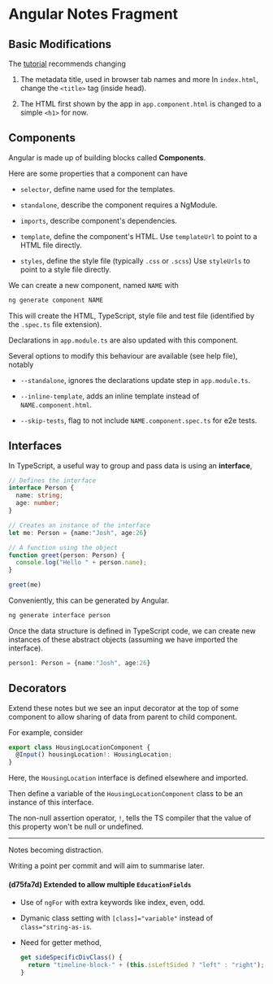 # Angular Notes Fragment

## Basic Modifications

The [tutorial](https://angular.io/tutorial/first-app) recommends changing

1. The metadata title, used in browser tab names and more
   In `index.html`, change the `<title>` tag (inside head).

1. The HTML first shown by the app in `app.component.html` is changed to a
   simple `<h1>` for now.

## Components

Angular is made up of building blocks called **Components**.

Here are some properties that a component can have

* `selector`, define name used for the templates.

* `standalone`, describe the component requires a NgModule.

* `imports`, describe component's dependencies.

* `template`, define the component's HTML.
  Use `templateUrl` to point to a HTML file directly.

* `styles`, define the style file (typically `.css` or `.scss`)
  Use `styleUrls` to point to a style file directly.

We can create a new component, named `NAME` with

```bash
ng generate component NAME
```

This will create the HTML, TypeScript, style file and test file (identified
by the `.spec.ts` file extension).

Declarations in `app.module.ts` are also updated with this component.

Several options to modify this behaviour are available (see help file), notably

* `--standalone`, ignores the declarations update step in `app.module.ts`.

* `--inline-template`, adds an inline template instead of `NAME.component.html`.

* `--skip-tests`, flag to not include `NAME.component.spec.ts` for e2e tests.

## Interfaces

In TypeScript, a useful way to group and pass data is using an **interface**,

```ts
// Defines the interface
interface Person {
  name: string;
  age: number;
}

// Creates an instance of the interface
let me: Person = {name:"Josh", age:26}

// A function using the object
function greet(person: Person) {
  console.log("Hello " + person.name);
}

greet(me)
```

Conveniently, this can be generated by Angular.

```bash
ng generate interface person
```

Once the data structure is defined in TypeScript code, we can create new
instances of these abstract objects (assuming we have imported the interface).

```ts
person1: Person = {name:"Josh", age:26}
```

## Decorators

Extend these notes but we see an input decorator at the top of some component
to allow sharing of data from parent to child component.

For example, consider

```ts
export class HousingLocationComponent {
  @Input() housingLocation!: HousingLocation;
}
```

Here, the `HousingLocation` interface is defined elsewhere and imported.

Then define a variable of the `HousingLocationComponent` class to be an
instance of this interface.

The non-null assertion operator, `!`, tells the TS compiler that the value of
this property won't be null or undefined.


----

Notes becoming distraction.

Writing a point per commit and will aim to summarise later.

#### (d75fa7d) Extended to allow multiple `EducationFields`

* Use of `ngFor` with extra keywords like index, even, odd.

* Dymanic class setting with `[class]="variable"` instead of `class="string-as-is`.

* Need for getter method,
  ```ts
  get sideSpecificDivClass() {
    return "timeline-block-" + (this.isLeftSided ? "left" : "right");
  }
  ```
